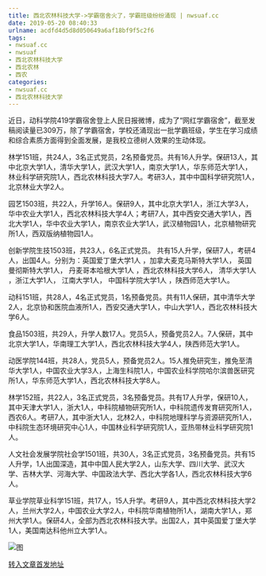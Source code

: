 ```yaml
---
title: 西北农林科技大学->学霸宿舍火了，学霸班级纷纷涌现 | nwsuaf.cc
date: 2019-05-20 08:40:33
urlname: acdfd4d5d8d050649a6af18bf9f5c2f6
tags: 
- nwsuaf.cc
- nwsuaf
- 西北农林科技大学
- 西北农林
- 西农
categories:
- nwsuaf.cc
- 西北农林科技大学
---
```



近日，动科学院419学霸宿舍登上人民日报微博，成为了“网红学霸宿舍”，截至发稿阅读量已309万，除了学霸宿舍，学校还涌现出一批学霸班级，学生在学习成绩和综合素质方面得到全面发展，是我校立德树人效果的生动体现。

林学151班，共24人，3名正式党员，2名预备党员。共有16人升学。保研13人，其中北京大学1人，清华大学1人，武汉大学1人，南京大学1人，华东师范大学1人，林业科学研究院1人，西北农林科技大学7人。考研3人，其中中国科学研究院1人，北京林业大学2人。

园艺1503班，共22人，升学16人。保研9人，其中北京大学1人，浙江大学3人，华中农业大学1人，西北农林科技大学4人；考研7人，其中西安交通大学1人，西北大学1人，华中农业大学1人，南京农业大学1人，武汉植物园1人，北京植物研究所1人，西双版纳植物园1人。

创新学院生技1503班，共23人，6名正式党员。 共有15人升学，保研7人，考研4人，出国4人。分别为：英国爱丁堡大学1人 ，加拿大麦克马斯特大学1人， 英国曼彻斯特大学1人， 丹麦哥本哈根大学1人 ，西北农林科技大学6人， 清华大学1人 ，浙江大学1人， 江南大学1人， 中国科学院大学1人 ，陕西师范大学1人。

动科151班，共28人，4名正式党员，1名预备党员。共有11人保研，其中清华大学2人，北京协和医院血液所1人，西安交通大学1人，中山大学1人，西北农林科技大学6人。

食品1503班，共29人，升学人数17人。党员5人，预备党员2人。7人保研，其中北京大学1人，华南理工大学1人，西北农林科技大学4人，陕西师范大学1人。

动医学院144班，共28人，党员5人，预备党员2人。15人推免研究生，推免至清华大学1人，中国农业大学3人，上海生科院1人，中国农业科学院哈尔滨兽医研究所1人，华东师范大学1人，西北农林科技大学8人。

林学152班，共22人，3名正式党员，3名预备党员。共有17人升学，保研10人，其中天津大学1人，浙大1人，中科院植物研究所1人，中科院遗传发育研究所1人，西农6人。考研7人，其中浙大1人，北林2人，中科院地理科学与资源研究所1人，中科院生态环境研究中心1人，中国林业科学研究院1人，亚热带林业科学研究院1人。

人文社会发展学院社会学1501班，共30人，3名正式党员，3名预备党员。共有15人升学，1人出国深造，其中中国人民大学2人，山东大学、四川大学、武汉大学、吉林大学、河海大学、中国政法大学、西北大学各1人，西北农林科技大学6人。

草业学院草业科学151班，共17人，15人升学。考研9人，其中西北农林科技大学2人，兰州大学2人，中国农业大学2人，中科院华南植物所1人，湖南大学1人，郑州大学1人。保研4人，全部为西北农林科技大学。出国2人，其中英国爱丁堡大学1人，美国南达科他州立大学1人。



![图](https://news.nwsuaf.edu.cn/images/content/2019-05/20190516104809280918.jpg)

[转入文章首发地址](https://news.nwsuaf.edu.cn/xnxw/89588.htm)
